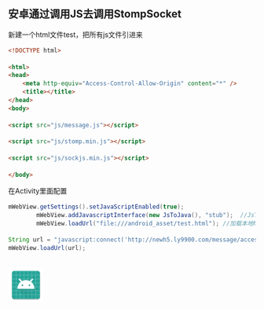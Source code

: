 ## 安卓通过调用JS去调用StompSocket

新建一个html文件test，把所有js文件引进来

```html
<!DOCTYPE html>

<html>
<head>
    <meta http-equiv="Access-Control-Allow-Origin" content="*" />
    <title></title>
</head>
<body>

<script src="js/message.js"></script>

<script src="js/stomp.min.js"></script>

<script src="js/sockjs.min.js"></script>

</body>
```

在Activity里面配置
```java
mWebView.getSettings().setJavaScriptEnabled(true);
        mWebView.addJavascriptInterface(new JsToJava(), "stub");  //JsToJava是内部类，代码在后面。stub是接口名字。
        mWebView.loadUrl("file:///android_asset/test.html"); //加载本地html文件
        
String url = "javascript:connect('http://newh5.ly9900.com/message/access','33333333333:12345655555','24','3')"; //调用js connect方法
mWebView.loadUrl(url);
        
```

![图片名称](/app/src/main/res/mipmap-hdpi/ic_launcher.png  "picture")







